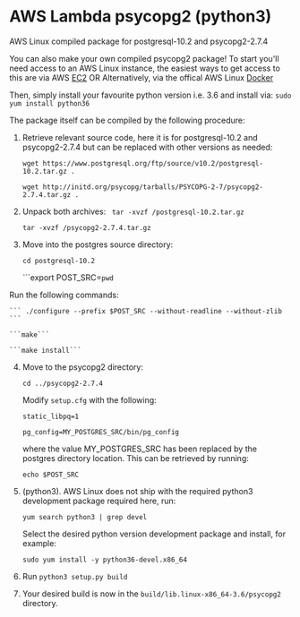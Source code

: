 # AWS Lambda psycopg2 (python3)
AWS Linux compiled package for postgresql-10.2 and psycopg2-2.7.4

You can also make your own compiled psycopg2 package!
To start you'll need access to an AWS Linux instance, the easiest ways to get 
access to this are via AWS [EC2](https://aws.amazon.com/ec2/) 
OR Alternatively, via the offical AWS Linux [Docker](https://hub.docker.com/_/amazonlinux/)

Then, simply install your favourite python version i.e. 3.6
and install via: ```sudo yum install python36``` 

The package itself can be compiled by the following procedure:
1. Retrieve relevant source code, here it is for postgresql-10.2 and psycopg2-2.7.4
but can be replaced with other versions as needed:

    ```wget https://www.postgresql.org/ftp/source/v10.2/postgresql-10.2.tar.gz .```

    ```wget http://initd.org/psycopg/tarballs/PSYCOPG-2-7/psycopg2-2.7.4.tar.gz .```

2. Unpack both archives:
    ``` tar -xvzf /postgresql-10.2.tar.gz```

    ```tar -xvzf /psycopg2-2.7.4.tar.gz```


3. Move into the postgres source directory:

    ```cd postgresql-10.2```

    ```export POST_SRC=`pwd`

Run the following commands:

    ``` ./configure --prefix $POST_SRC --without-readline --without-zlib ```

    ```make```

    ```make install```

4. Move to the psycopg2 directory:

    ```cd ../psycopg2-2.7.4```

    Modify ```setup.cfg``` with the following:

    ```static_libpq=1```

    ```pg_config=MY_POSTGRES_SRC/bin/pg_config```

    where the value MY_POSTGRES_SRC has been replaced by the postgres directory location. This can be retrieved by running:

    ```echo $POST_SRC```


5. (python3). AWS Linux does not ship with the required python3 development package required here, run:

    ```yum search python3 | grep devel```

    Select the desired python version development package and install, for example:

    ```sudo yum install -y python36-devel.x86_64```

6. Run ```python3 setup.py build```

7. Your desired build is now in the ```build/lib.linux-x86_64-3.6/psycopg2``` directory. 
